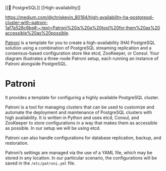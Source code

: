 
[[🐒 PostgreSQL]] [[High-availability]]

https://medium.com/@chriskevin_80184/high-availability-ha-postgresql-cluster-with-patroni-1af7a528c6be#:~:text=Patroni%20is%20a%20tool%20for,them%20as%20accessible%20as%20possible.

[Patroni](https://github.com/zalando/patroni) is a template for you to create a high-availability (HA) PostgreSQL solution using a combination of PostgreSQL streaming replication and a consensus-based configuration store like etcd, ZooKeeper, or Consul. Your diagram illustrates a three-node Patroni setup, each running an instance of Patroni alongside PostgreSQL.

# Patroni

It provides a template for configuring a highly available PostgreSQL cluster.

Patroni is a tool for managing clusters that can be used to customize and automate the deployment and maintenance of PostgreSQL clusters with high availability. It is written in Python and uses etcd, Consul, and ZooKeeper to store configurations in a way that makes them as accessible as possible. In our setup we will be using etcd.

Patroni can also handle configurations for database replication, backup, and restoration.

Patroni’s settings are managed via the use of a YAML file, which may be stored in any location. In our particular scenario, the configurations will be saved in the `/etc/patroni.yml` file.